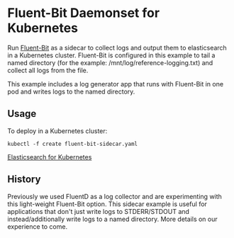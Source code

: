 # Fluent-Bit Daemonset for Kubernetes

Run [Fluent-Bit](http://fluentbit.io/) as a sidecar to collect logs and output them to elasticsearch in a Kubernetes cluster. Fluent-Bit is configured in this example to tail a named directory (for the example: /mnt/log/reference-logging.txt) and collect all logs from the file.

This example includes a log generator app that runs with Fluent-Bit in one pod and writes logs to the named directory. 

## Usage

To deploy in a Kubernetes cluster:

```kubectl -f create fluent-bit-sidecar.yaml```

[Elasticsearch for Kubernetes](https://github.com/kubernetes/kubernetes/tree/master/examples/elasticsearch)

## History

Previously we used FluentD as a log collector and are experimenting with this light-weight Fluent-Bit option. This sidecar example is useful for applications that don't just write logs to STDERR/STDOUT and instead/additionally write logs to a named directory. More details on our experience to come. 